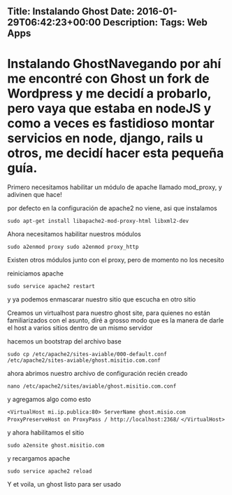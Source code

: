 Title: Instalando Ghost
Date: 2016-01-29T06:42:23+00:00
Description: 
Tags: Web Apps
---
# Instalando GhostNavegando por ahí me encontré con Ghost un fork de Wordpress y me decidí a probarlo, pero vaya que estaba en nodeJS y como a veces es fastidioso montar servicios en node, django, rails u otros, me decidí hacer esta pequeña guía.

Primero necesitamos habilitar un módulo de apache llamado mod_proxy, y adivinen que hace!

por defecto en la configuración de apache2 no viene, asi que instalamos

`sudo apt-get install libapache2-mod-proxy-html libxml2-dev`

Ahora necesitamos habilitar nuestros módulos

`sudo a2enmod proxy
sudo a2enmod proxy_http`

Existen otros módulos junto con el proxy, pero de momento no los necesito

reiniciamos apache

`sudo service apache2 restart`

y ya podemos enmascarar nuestro sitio que escucha en otro sitio

Creamos un virtualhost para nuestro ghost site, para quienes no están familiarizados con el asunto, diré a grosso modo que es la manera de darle el host a varios sitios dentro de un mismo servidor

hacemos un bootstrap del archivo base

`sudo cp /etc/apache2/sites-aviable/000-default.conf /etc/apache2/sites-aviable/ghost.misitio.com.conf`

ahora abrimos nuestro archivo de configuración recién creado

`nano /etc/apache2/sites/aviable/ghost.misitio.com.conf`

y agregamos algo como esto

`<VirtualHost mi.ip.publica:80>
ServerName ghost.misio.com `
`ProxyPreserveHost on
ProxyPass / http://localhost:2368/`
`</VirtualHost>`

y ahora habilitamos el sitio

`sudo a2ensite ghost.misitio.com`

y recargamos apache

`sudo service apache2 reload`

Y et voila, un ghost listo para ser usado
